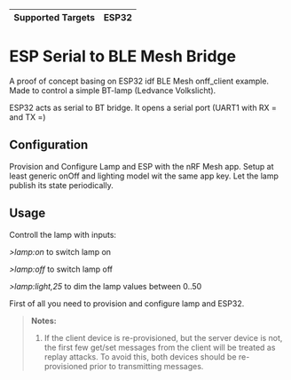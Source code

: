 | Supported Targets | ESP32 |
| ----------------- | ----- |

ESP Serial to BLE Mesh Bridge
========================

A proof of concept basing on ESP32 idf BLE Mesh onff_client example.
Made to control a simple BT-lamp (Ledvance Volkslicht).

ESP32 acts as serial to BT bridge.
It opens a serial port (UART1 with RX = and TX =)

Configuration
-------------
Provision  and Configure Lamp and ESP with the nRF Mesh app.
Setup at least generic onOff and lighting model wit the same app key.
Let the lamp publish its state periodically.

Usage
-----

Controll the lamp with inputs:

*>lamp:on*    to switch lamp on

*>lamp:off*   to switch lamp off

*>lamp:light,25*  to dim the lamp values between 0..50 

First of all you need to provision and configure lamp and ESP32.

>**Notes:**
>
>1. If the client device is re-provisioned, but the server device is not, the first few get/set messages from the client will be treated as replay attacks. To avoid this, both devices should be re-provisioned prior to transmitting messages.
